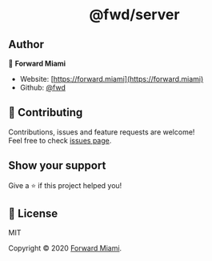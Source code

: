 <h1 align="center">@fwd/server</h1>

> 









## Author

👤  **Forward Miami**

* Website: [https://forward.miami](https://forward.miami)
* Github: [@fwd](https://github.com/fwd)

## 🤝 Contributing

Contributions, issues and feature requests are welcome!<br />Feel free to check [issues page](/issues).

## Show your support

Give a ⭐️ if this project helped you!

## 📝 License

MIT

Copyright © 2020 [Forward Miami](https://forward.miami).
